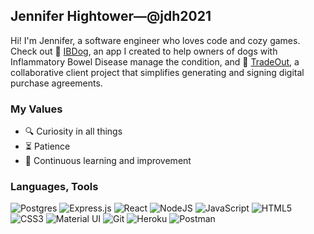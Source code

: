 ## Jennifer Hightower—@jdh2021

Hi! I'm Jennifer, a software engineer who loves code and cozy games. Check out :dog: [IBDog](https://github.com/jdh2021/ibd-dog-solo), an app I created to help owners of dogs with Inflammatory Bowel Disease manage the condition, and :page_with_curl: [TradeOut](https://github.com/jdh2021/tradeout), a collaborative client project that simplifies generating and signing digital purchase agreements. 

### My Values 
-	:mag: Curiosity in all things
- :hourglass_flowing_sand: Patience
- :apple: Continuous learning and improvement

### Languages, Tools
![Postgres](https://img.shields.io/badge/postgres-%23316192.svg?style=flat&logo=postgresql&logoColor=white) 
![Express.js](https://img.shields.io/badge/express.js-%23404d59.svg?style=flat&logo=express&logoColor=%2361DAFB) 
![React](https://img.shields.io/badge/react-%2320232a.svg?style=flat&logo=react&logoColor=%2361DAFB) 
![NodeJS](https://img.shields.io/badge/node.js-6DA55F?style=flat&logo=node.js&logoColor=white) 
![JavaScript](https://img.shields.io/badge/javascript-%23323330.svg?style=flat&logo=javascript&logoColor=%23F7DF1E) 
![HTML5](https://img.shields.io/badge/html5-%23E34F26.svg?style=flat&logo=html5&logoColor=white) 
![CSS3](https://img.shields.io/badge/css3-%231572B6.svg?style=flat&logo=css3&logoColor=white) 
![Material UI](https://img.shields.io/badge/material%20ui-007FFF?style=flat&logo=mui&logoColor=white)
![Git](https://img.shields.io/badge/git-%23F05033.svg?style=flat&logo=git&logoColor=white)
![Heroku](https://img.shields.io/badge/heroku-%23430098.svg?style=flat&logo=heroku&logoColor=white) 
![Postman](https://img.shields.io/badge/postman-FF6C37?style=flat&logo=postman&logoColor=white)
